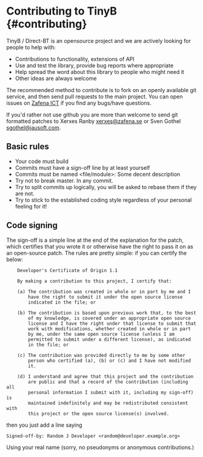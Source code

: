 Contributing to TinyB                           {#contributing}
======================

TinyB / Direct-BT is an opensource project and we are actively looking for people to help
with:

- Contributions to functionality, extensions of API
- Use and test the library, provide bug reports where appropriate
- Help spread the word about this library to people who might need it
- Other ideas are always welcome

The recommended method to contribute is to fork on an openly available git service, 
and then send pull requests to the main project. 
You can open issues on [Zafena ICT](https://ict.zafena.se/issues/) 
if you find any bugs/have questions.

If you'd rather not use github you are more than welcome to send git formatted
patches to Xerxes Ranby <xerxes@zafena.se> or Sven Gothel <sgothel@jausoft.com>.

Basic rules
-----------
- Your code must build
- Commits must have a sign-off line by at least yourself
- Commits must be named <file/module>: Some decent description
- Try not to break master. In any commit.
- Try to split commits up logically, you will be asked to rebase them if they
  are not.
- Try to stick to the established coding style regardless of your personal
  feeling for it!

Code signing
------------

The sign-off is a simple line at the end of the explanation for the
patch, which certifies that you wrote it or otherwise have the right to pass it
on as an open-source patch.  The rules are pretty simple: if you can certify
the below:

        Developer's Certificate of Origin 1.1

        By making a contribution to this project, I certify that:

        (a) The contribution was created in whole or in part by me and I
            have the right to submit it under the open source license
            indicated in the file; or

        (b) The contribution is based upon previous work that, to the best
            of my knowledge, is covered under an appropriate open source
            license and I have the right under that license to submit that
            work with modifications, whether created in whole or in part
            by me, under the same open source license (unless I am
            permitted to submit under a different license), as indicated
            in the file; or

        (c) The contribution was provided directly to me by some other
            person who certified (a), (b) or (c) and I have not modified
            it.

        (d) I understand and agree that this project and the contribution
            are public and that a record of the contribution (including all
            personal information I submit with it, including my sign-off) is
            maintained indefinitely and may be redistributed consistent with
            this project or the open source license(s) involved.

then you just add a line saying

	Signed-off-by: Random J Developer <random@developer.example.org>

Using your real name (sorry, no pseudonyms or anonymous contributions.)
